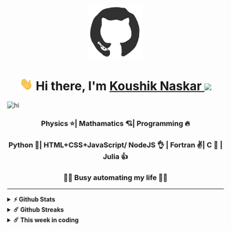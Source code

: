 <div align="center">
<img src="./va.gif" alt="GitHub Logo" width="125" height="125" />
</div>
<h1 align='center'> <img
src="Hi.gif" height="30" /> Hi there, I'm <a href='https://koushikphy.github.io/'> Koushik Naskar </a> <img src="https://emojis.slackmojis.com/emojis/images/1531849430/4246/blob-sunglasses.gif?1531849430" width="30"/></h1>

<!-- ### Glad to see you here! &nbsp; ![](https://visitor-badge.glitch.me/badge?page_id=koushikphy.koushikphy&style=flat-square&color=0088cc) -->
![hi](https://komarev.com/ghpvc/?username=koushikphy)  

<h3 align='center'>Physics ⭐| Mathamatics 💘| Programming 🔥</h3>
<h3 align='center'>Python 💪| HTML+CSS+JavaScript/ NodeJS 👌 | Fortran ✌️| C 🙏 | Julia 👍</h3>
<h3 align='center'>🕵️‍♂️ Busy automating my life 👨‍💻 </h3>  

----------------
<!-- [![My Trophy](https://github-profile-trophy.vercel.app/?username=koushikphy&theme=nord&margin-w=4&no-frame=true)](https://github.com/ryo-ma/github-profile-trophy)   -->

<!-- &nbsp; -->

<details>	
  <summary><b>⚡ Github Stats</b></summary>
<img height="180em" src="https://github-readme-stats.vercel.app/api?username=koushikphy&show_icons=true&hide_border=true&&count_private=true&include_all_commits=true" />
<img height="180em" src="https://github-readme-stats.vercel.app/api/top-langs/?username=koushikphy&show_icons=true&hide_border=true&layout=compact&langs_count=8"/>
</details>

<details>	
  <summary><b>☄️ Github Streaks</b></summary>
<img height="180em" src="https://github-readme-streak-stats.herokuapp.com/?user=koushikphy&hide_border=true" />
</details>

<details>	
  <summary><b>☄️ This week in coding</b></summary>
<img height="180em" src="https://github-readme-stats.vercel.app/api/wakatime?username=Koushik_Naskar&layout=compact&theme=dark" />
</details>

<!-- ![hi](https://github-readme-stats.vercel.app/api?username=koushikphy&count_private=true&show_icons=true&theme=dark)     -->
<!-- ![hi](https://github-readme-stats.vercel.app/api/wakatime?username=Koushik_Naskar&layout=compact&theme=dark)   -->
<!-- ![hi](https://github-readme-stats.vercel.app/api/top-langs/?username=koushikphy&layout=compact&theme=dark)   -->
<!-- ![hi](https://github-readme-streak-stats.herokuapp.com/?user=koushikphy&theme=dark)    -->
